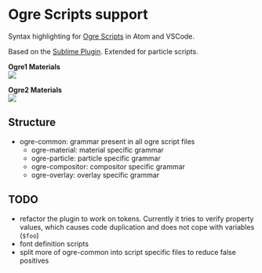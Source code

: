 # Ogre Scripts support

Syntax highlighting for [Ogre Scripts](https://ogrecave.github.io/ogre/api/1.10/Scripts.html) in Atom and VSCode.

Based on the [Sublime Plugin](https://github.com/TheSHEEEP/ST-OgreScripts). Extended for particle scripts.

**Ogre1 Materials**  
![](https://raw.githubusercontent.com/paroj/language-ogre-script/master/preview1.png)

**Ogre2 Materials**  
![](https://raw.githubusercontent.com/paroj/language-ogre-script/master/preview2.png)

## Structure
* ogre-common: grammar present in all ogre script files
  * ogre-material: material specific grammar
  * ogre-particle: particle specific grammar
  * ogre-compositor: compositor specific grammar
  * ogre-overlay: overlay specific grammar

## TODO
* refactor the plugin to work on tokens. Currently it tries to verify property values, which causes code duplication and does not cope with variables (`$foo`)
* font definition scripts
* split more of ogre-common into script specific files to reduce false positives
